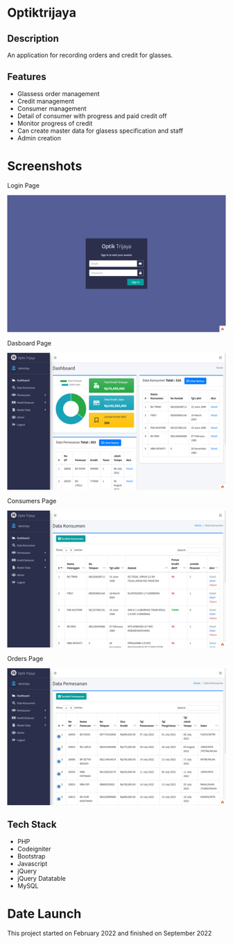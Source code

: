 # Optiktrijaya

## Description

An application for recording orders and credit for glasses.

## Features

- Glassess order management
- Credit management
- Consumer management
- Detail of consumer with progress and paid credit off
- Monitor progress of credit
- Can create master data for glasess specification and staff
- Admin creation

# Screenshots

Login Page

![Login Page](public/dist/screenshots/login.png)

Dasboard Page

![Login Page](public/dist/screenshots/dashboard.png)

Consumers Page

![Login Page](public/dist/screenshots/consumers.png)

Orders Page

![Login Page](public/dist/screenshots/orders.png)

## Tech Stack

- PHP
- Codeigniter
- Bootstrap
- Javascript
- jQuery
- jQuery Datatable
- MySQL

# Date Launch

This project started on February 2022 and finished on September 2022
